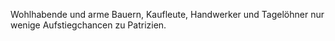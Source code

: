 Wohlhabende und arme Bauern, Kaufleute, Handwerker und Tagelöhner nur wenige Aufstiegchancen zu Patrizien.


